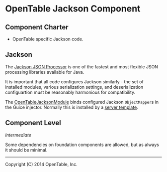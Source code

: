 OpenTable Jackson Component
===========================

Component Charter
-----------------

* OpenTable specific Jackson code.

Jackson
-------

The [Jackson JSON Processor](https://github.com/fasterxml/jackson) is one of the fastest and most flexible
JSON processing libraries available for Java.

It is important that all code configures Jackson similarly - the set of installed modules, various serialization settings,
and deserialization configuartion must be reasonably harmonious for compatibility.

The [OpenTableJacksonModule](https://github.com/opentable/otj-jackson/blob/master/src/main/java/com/opentable/jackson/OpenTableJacksonModule.java)
binds configured Jackson `ObjectMapper`s in the Guice injector.  Normally this is installed by a
[server template](https://github.com/opentable/otj-server).

Component Level
---------------

*Intermediate*

Some dependencies on foundation components are allowed, but as always it should be minimal.

----
Copyright (C) 2014 OpenTable, Inc.
